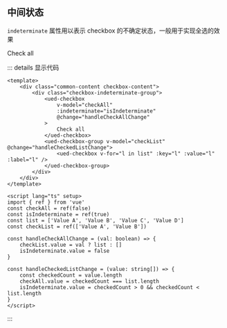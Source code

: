 ## 中间状态

`indeterminate` 属性用以表示 checkbox 的不确定状态，一般用于实现全选的效果

<div class="common-content checkbox-content">
  <div class="checkbox-indeterminate-group">
    <ued-checkbox
      v-model="checkAll"
      :indeterminate="isIndeterminate"
      @change="handleCheckAllChange"
    >
      Check all
    </ued-checkbox>
    <ued-checkbox-group v-model="checkList" @change="handleCheckedListChange">
      <ued-checkbox v-for="l in list" :key="l" :value="l" :label="l" />
    </ued-checkbox-group>
  </div>
</div>

::: details 显示代码

```vue
<template>
	<div class="common-content checkbox-content">
		<div class="checkbox-indeterminate-group">
			<ued-checkbox
				v-model="checkAll"
				:indeterminate="isIndeterminate"
				@change="handleCheckAllChange"
			>
				Check all
			</ued-checkbox>
			<ued-checkbox-group v-model="checkList" @change="handleCheckedListChange">
				<ued-checkbox v-for="l in list" :key="l" :value="l" :label="l" />
			</ued-checkbox-group>
		</div>
	</div>
</template>

<script lang="ts" setup>
import { ref } from 'vue'
const checkAll = ref(false)
const isIndeterminate = ref(true)
const list = ['Value A', 'Value B', 'Value C', 'Value D']
const checkList = ref(['Value A', 'Value B'])

const handleCheckAllChange = (val: boolean) => {
	checkList.value = val ? list : []
	isIndeterminate.value = false
}

const handleCheckedListChange = (value: string[]) => {
	const checkedCount = value.length
	checkAll.value = checkedCount === list.length
	isIndeterminate.value = checkedCount > 0 && checkedCount < list.length
}
</script>
```

:::
